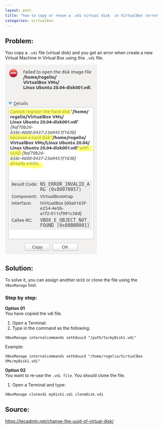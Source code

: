 ```yaml
---
layout: post
title: "how to copy or reuse a .vdi virtual disk  in VirtualBox (error: UUID already exists)"
categories: virtualbox
---
```


## Problem: 

You copy a `.vdi` file (virtual disk) and you get an error when create a new Virtual Machine in Virtual Box using this `.vdi` file.

![2021-11-17-error-Screenshot](https://raw.githubusercontent.com/rogelioprieto/linux-tips/master/_posts/images_posts/2021-11-17-error-Screenshot.png)

## Solution:
To solve it, you can assign another `UUID` or clone the file using the `VBoxManage` tool.

### Step by step:

**Option 01**\
You have copied the vdi file.
1. Open a Terminal.  
2. Type in the command as the following:  
```
VBoxManage internalcommands sethduuid "/path/to/myDisk1.vdi"
```
Example:
```
VBoxManage internalcommands sethduuid "/home/rogelio/VirtualBox VMs/myDisk1.vdi"
```

**Option 02**\
You want to re-use the `.vdi file`. You should clone the file.
1. Open a Terminal and type:
```
VBoxManage clonevdi myDisk1.vdi cloneDisk.vdi
```


## Source:
<https://tecadmin.net/change-the-uuid-of-virtual-disk/>  
